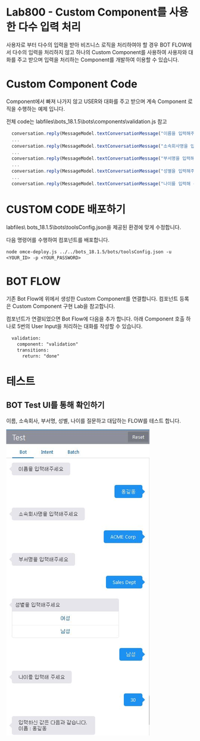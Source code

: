 Lab800 - Custom Component를 사용한 다수 입력 처리
=======

사용자로 부터 다수의 입력을 받아 비즈니스 로직을 처리하여야 할 경우 BOT FLOW에서 다수의 입력을 처리하지 않고 하나의 Custom Component를 사용하여 사용자와 대화를 주고 받으며 입력을 처리하는 Component를 개발하여 이용할 수 있습니다.

# Custom Component Code
Component에서 빠져 나가지 않고 USER와 대화를 주고 받으며 계속 Component 로직을 수행하는 예제 입니다.

전체 code는 
labfiles\bots_18.1.5\bots\components\validation.js 참고

```javascript
  conversation.reply(MessageModel.textConversationMessage("이름을 입력해주세요"));
  ... 
  conversation.reply(MessageModel.textConversationMessage("소속회사명을 입력해주세요"));
  ...
  conversation.reply(MessageModel.textConversationMessage("부서명을 입력해주세요"));
  ...
  conversation.reply(MessageModel.textConversationMessage("성별을 입력해주세요", 
  ...
  conversation.reply(MessageModel.textConversationMessage("나이를 입력해 주세요"));

```

# CUSTOM CODE 배포하기
labfiles\ bots_18.1.5\bots\toolsConfig.json을 제공된 환경에 맞게 수정합니다.

다음 명령어를 수행하여 컴포넌트를 배포합니다.
```
node omce-deploy.js ../../bots_18.1.5/bots/toolsConfig.json -u <YOUR_ID> -p <YOUR_PASSWORD>
```
# BOT FLOW
기존 Bot Flow에 위에서 생성한 Custom Component를 연결합니다. 컴포넌트 등록은 Custom Component 구현 Lab을 참고합니다.

컴포넌트가 연결되었으면 Bot Flow에 다음을 추가 합니다.
아래 Component 호출 하나로 5번의 User Input을 처리하는 대화를 작성할 수 있습니다.

```
  validation:
    component: "validation"
    transitions:
      return: "done"
```
# 테스트
## BOT Test UI를 통해 확인하기
이름, 소속회사, 부서명, 성별, 나이를 질문하고 대답하는 FLOW를 테스트 합니다.

![Multiple Input](media/images/multi_validation.jpg)

